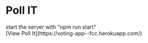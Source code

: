 <h1>Poll IT</h1>
<div>
  start the server with "npm run start"
</div>
[View Poll It](https://voting-app--fcc.herokuapp.com/)
